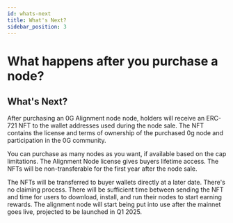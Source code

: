 ```yaml
---
id: whats-next
title: What's Next?
sidebar_position: 3
---
```


# What happens after you purchase a node?
## What's Next?

After purchasing an 0G Alignment node node, holders will receive an ERC-721 NFT to the wallet addresses used during the node sale. The NFT contains the license and terms of ownership of the purchased 0g node and participation in the 0G community.

You can purchase as many nodes as you want, if available based on the cap limitations. The Alignment Node license gives buyers lifetime access. The NFTs will be non-transferable for the first year after the node sale.

The NFTs will be transferred to buyer wallets directly at a later date. There's no claiming process. There will be sufficient time between sending the NFT and time for users to download, install, and run their nodes to start earning rewards. The alignment node will start being put into use after the mainnet goes live, projected to be launched in Q1 2025.
